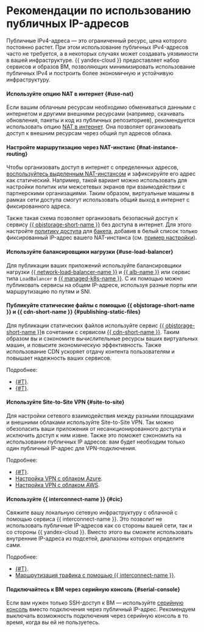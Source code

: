 # Рекомендации по использованию публичных IP-адресов

Публичные IPv4-адреса — это ограниченный ресурс, цена которого постоянно растет. При этом использование публичных IPv4-адресов часто не требуется, а в некоторых случаях может создавать уязвимости в вашей инфраструктуре. {{ yandex-cloud }} предоставляет набор сервисов и образов ВМ, позволяющих минимизировать использование публичных IPv4 и построить более экономичную и устойчивую инфраструктуру.

#### Используйте опцию NAT в интернет {#use-nat}

Если вашим облачным ресурсам необходимо обмениваться данными с интернетом и другими внешними ресурсами (например, скачивать обновления, пакеты и код из публичных репозиториев), рекомендуется использовать опцию [NAT в интернет](../operations/enable-nat.md). Она позволяет организовать доступ к внешним ресурсам через общий пул адресов облака.

#### Настройте маршрутизацию через NAT-инстанс {#nat-instance-routing}

Чтобы организовать доступ в интернет с определенных адресов, [воспользуйтесь выделенным NAT-инстансом](../../tutorials/routing/nat-instance.md) и зафиксируйте его адрес как статический. Например, такой вариант можно использовать для настройки политик или межсетевых экранов при взаимодействии с партнерскими организациями. Таким образом, виртуальные машины в рамках сети доступа смогут использовать общий выход в интернет с фиксированного адреса.

Также такая схема позволяет организовать безопасный доступ к сервису [{{ objstorage-short-name }}](../../storage/index.yaml) без доступа в интернет. Для этого настройте [политику доступа](../../storage/concepts/policy.md) для [бакета](../../storage/concepts/bucket.md), добавив в белый список только фиксированный IP-адрес вашего NAT-инстанса (см. [пример настройки](https://github.com/alex-vlasov-l1/nat-insatnce-terraform-example)).

#### Используйте балансировщики нагрузки {#use-load-balancer}

Для публикации ваших приложений используйте балансировщики нагрузки [{{ network-load-balancer-name }}](../../network-load-balancer/) и [{{ alb-name }}](../../application-load-balancer) или сервис типа `LoadBalancer` в [{{ managed-k8s-name }}](../../managed-kubernetes/operations/create-load-balancer.md). С их помощью можно публиковать сервисы на общем IP-адресе, используя разные порты или маршрутизацию по путям и SNI.

#### Публикуйте статические файлы с помощью {{ objstorage-short-name }} и {{ cdn-short-name }} {#publishing-static-files}

Для публикации статических файлов используйте сервис [{{ objstorage-short-name }}](../../storage/index.yaml)в сочетании с сервисом [{{ cdn-short-name }}](../../cdn/index.yaml). Таким образом вы и сэкономите вычислительные ресурсы ваших виртуальных машин, и повысите экономическую эффективность. Также использование CDN ускоряет отдачу контента пользователям и повышает надежность ваших сервисов.

Подробнее:

* [{#T}](../../storage/operations/hosting/setup.md).
* [{#T}](../../cdn/tutorials/blue-green-canary-deployment.md).

#### Используйте Site-to-Site VPN {#site-to-site}

Для настройки сетевого взаимодействия между разными площадками и внешними облаками используйте Site-to-Site VPN. Так можно обезопасить ваши приложения от несанкционированного доступа и исключить доступ к ним извне. Также это поможет сэкономить на использовании публичных IP адресов: вам будет необходим только один публичный IP-адрес для VPN-подключения.
 
Подробнее:

* [{#T}](../../tutorials/routing/ipsec-vpn.md).
* [Настройка VPN с облаком Azure](https://github.com/yandex-cloud/yc-solution-library-for-azure/tree/main/Yandex-Azure%20VPN).
* [Настройка VPN с облаком AWS](https://github.com/yandex-cloud/yc-solution-library-for-aws/tree/main/VPN/modules/vpn).



#### Используйте {{ interconnect-name }} {#cic}

Свяжите вашу локальную сетевую инфраструктуру с облачной с помощью сервиса {{ interconnect-name }}. Это позволит не использовать публичные IP-адресов как со стороны вашей сети, так и со стороны {{ yandex-cloud }}. Вместо этого вы сможете использовать внутренние IP-адреса из подсетей, диапазоны которых определите сами.

Подробнее: 

* [{#T}](../../interconnect/manual.md).
* [Маршрутизация трафика с помощью {{ interconnect-name }}](../../interconnect/concepts/routing.md).


#### Подключайтесь к ВМ через серийную консоль {#serial-console}

Если вам нужен только SSH-доступ к ВМ — используйте [серийную консоль](../../compute/operations/serial-console/connect-ssh.md) вместо подключения через публичный IP-адрес. Рекомендуем выключать возможность подключения через серийную консоль в то время, когда вы ей не пользуетесь. 
